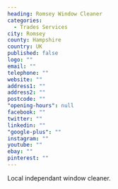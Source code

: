 ```yaml
---
heading: Romsey Window Cleaner
categories: 
  - Trades Services
city: Romsey
county: Hampshire
country: UK
published: false
logo: ""
email: ""
telephone: ""
website: ""
address1: ""
address2: ""
postcode: ""
"opening-hours": null
facebook: ""
twitter: ""
linkedin: ""
"google-plus": ""
instagram: ""
youtube: ""
ebay: ""
pinterest: ""
---
```


Local independant window cleaner.
